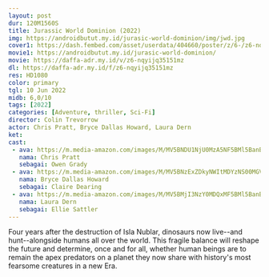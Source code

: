 ```yaml
---
layout: post
dur: 120M1560S
title: Jurassic World Dominion (2022)
img: https://androidbutut.my.id/jurasic-world-dominion/img/jwd.jpg
cover1: https://dash.fembed.com/asset/userdata/404660/poster/z/6-/z6-nqyijq35151mz.png?v=1655064428
movie1: https://androidbutut.my.id/jurasic-world-dominion/
movie: https://daffa-adr.my.id/v/z6-nqyijq35151mz
dl: https://daffa-adr.my.id/f/z6-nqyijq35151mz
res: HD1080
color: primary
tgl: 10 Jun 2022
midb: 6,0/10
tags: [2022]
categories: [Adventure, thriller, Sci-Fi]
director: Colin Trevorrow
actor: Chris Pratt, Bryce Dallas Howard, Laura Dern
ket: 
cast:
 - ava: https://m.media-amazon.com/images/M/MV5BNDU1NjU0MzA5NF5BMl5BanBnXkFtZTgwNTg5OTY2MjI@._V1_QL75_UX140_CR0,2,140,140_.jpg
   nama: Chris Pratt
   sebagai: Owen Grady
 - ava: https://m.media-amazon.com/images/M/MV5BNzExZDkyNWItMDYzNS00MGVlLTllZTctMjYyZGE1MmY0MThhXkEyXkFqcGdeQXVyMDA4NzMyOA@@._V1_QL75_UX140_CR0,0,140,140_.jpg
   nama: Bryce Dallas Howard
   sebagai: Claire Dearing
 - ava: https://m.media-amazon.com/images/M/MV5BMjI3NzY0MDQxMF5BMl5BanBnXkFtZTcwNzMwMzcyNw@@._V1_QL75_UX140_CR0,12,140,140_.jpg
   nama: Laura Dern
   sebagai: Ellie Sattler
---
```


Four years after the destruction of Isla Nublar, dinosaurs now live--and hunt--alongside humans all over the world. This fragile balance will reshape the future and determine, once and for all, whether human beings are to remain the apex predators on a planet they now share with history's most fearsome creatures in a new Era.
